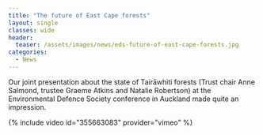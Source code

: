 ```yaml
---
title: "The future of East Cape forests"
layout: single
classes: wide
header:
  teaser: /assets/images/news/eds-future-of-east-cape-forests.jpg
categories:
  - News
---
```


Our joint presentation about the state of Tairāwhiti forests (Trust chair Anne Salmond, trustee Graeme Atkins and Natalie Robertson) at the Environmental Defence Society conference in Auckland made​ quite an impression.

{% include video id="355663083" provider="vimeo" %}

